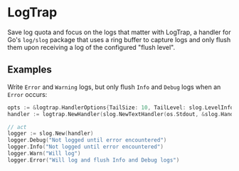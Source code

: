# LogTrap

Save log quota and focus on the logs that matter with LogTrap, a handler for Go's `log/slog` package that uses a ring buffer to capture logs and only flush them upon receiving a log of the configured "flush level".

## Examples

Write `Error` and `Warning` logs, but only flush `Info` and `Debug` logs when an `Error` occurs:

```go
opts := &logtrap.HandlerOptions{TailSize: 10, TailLevel: slog.LevelInfo, FlushLevel: slog.LevelError}
handler := logtrap.NewHandler(slog.NewTextHandler(os.Stdout, &slog.HandlerOptions{Level: slog.LevelDebug}), opts)

// act
logger := slog.New(handler)
logger.Debug("Not logged until error encountered")
logger.Info("Not logged until error encountered")
logger.Warn("Will log")
logger.Error("Will log and flush Info and Debug logs")
```
